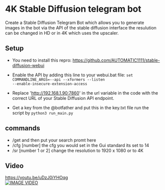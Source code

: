 # 4K Stable Diffusion telegram bot
Create a Stable Diffusion Telegram Bot which allows you to generate images in the bot via the API of the stable diffusion interface 
the resulution can be changed in HD or in 4K which uses the upscaler.

## Setup
- You need to install this repro: 
https://github.com/AUTOMATIC1111/stable-diffusion-webui 

- Enable the API by adding this line to your webui.bat file: 
<code>set COMMANDLINE_ARGS=--api --xformers --listen --enable-insecure-extension-access</code> 

- Replace 'http://192.168.1.90:7860' in the url variable in the code with the correct URL of your Stable Diffusion API endpoint.

- Get a key from the @botfather and put this in the key.txt file
run the script by <code>python3 run_main.py</code> 

## commands
- /get  and then put your search promt here 
- /cfg [number] the cfg you would set in the Gui standard its set to 14 
- /sr [number 1 or 2] change the resolution to 1920 x 1080 or to 4K 

## Video
https://youtu.be/uDzJ0iYHOqg <br />
[![IMAGE VIDEO](https://img.youtube.com/vi/uDzJ0iYHOqg/0.jpg)](https://www.youtube.com/watch?v=uDzJ0iYHOqg)<br />
